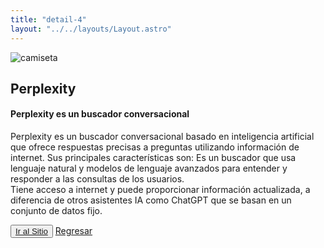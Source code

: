 ```yaml
---
title: "detail-4"
layout: "../../layouts/Layout.astro"
---
```


<section class='flex gap-7 justify-center items-center flex-wrap text-white px-8% py-20'>
   <img class='rounded-xl' src="/images/img4.webp" alt="camiseta" />
   <div class='flex flex-col gap-4'>
   <h2 class='text-transparent bg-clip-text bg-gradient-to-br from-indigo-600 from-10% via-primary via-30% to-green-600 font-semibold'>Perplexity</h2>
   <h4>Perplexity es un buscador conversacional</h4>
   <p class='max-w-md'>Perplexity es un buscador conversacional basado en inteligencia artificial que ofrece respuestas precisas a preguntas utilizando información de internet. Sus principales características son:
Es un buscador que usa lenguaje natural y modelos de lenguaje avanzados para entender y responder a las consultas de los usuarios.<br>
Tiene acceso a internet y puede proporcionar información actualizada, a diferencia de otros asistentes IA como ChatGPT que se basan en un conjunto de datos fijo.</p>
   <button class='w-20 h-7 border-gray-50 border-2 rounded-md flex justify-center items-center hover:bg-blue-900 transition'><a href="https://www.perplexity.ai/" target="_blank">Ir al Sitio</a></button>
   <span><a href="/products">Regresar</a></span>
   </div>
   </div>
</section>

<style>
   section{
      width:100%;
      min-height: calc(100vh - 52px)
   }
</style>
